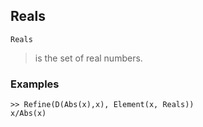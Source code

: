 ## Reals

```
Reals
```

> is the set of real numbers.

### Examples

```
>> Refine(D(Abs(x),x), Element(x, Reals)) 
x/Abs(x)
```
